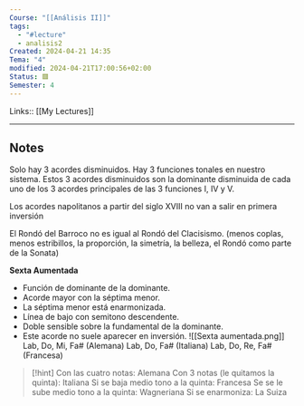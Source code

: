 ```yaml
---
Course: "[[Análisis II]]"
tags:
  - "#lecture"
  - analisis2
Created: 2024-04-21 14:35
Tema: "4"
modified: 2024-04-21T17:00:56+02:00
Status: 🟥
Semester: 4
---
```

Links:: [[My Lectures]]
___

## Notes

Solo hay 3 acordes disminuidos. Hay 3 funciones tonales en nuestro sistema. Estos 3 acordes disminuidos son la dominante disminuida de cada uno de los 3 acordes principales de las 3 funciones I, IV y V.

Los acordes napolitanos a partir del siglo XVIII no van a salir en primera inversión

El Rondó del Barroco no es igual al Rondó del Clacisismo. (menos coplas, menos estribillos, la proporción, la simetría, la belleza, el Rondó como parte de la Sonata)

**Sexta Aumentada**
- Función de dominante de la dominante. 
- Acorde mayor con la séptima menor.
- La séptima menor está enarmonizada.
- Línea de bajo con semitono descendente.
- Doble sensible sobre la fundamental de la dominante.
- Este acorde no suele aparecer en inversión.
 ![[Sexta aumentada.png]]
Lab, Do, Mi, Fa# (Alemana)
Lab, Do, Fa# (Italiana)
Lab, Do, Re, Fa# (Francesa)

> [!hint]
> Con las cuatro notas: Alemana
> Con 3 notas (le quitamos la quinta): Italiana
> Si se baja medio tono a la quinta: Francesa
> Se se le sube medio tono a la quinta: Wagneriana
> Si se enarmoniza: La Suiza
